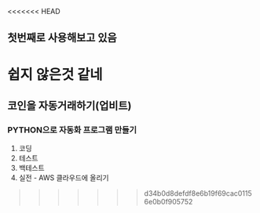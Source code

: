 <<<<<<< HEAD
## 첫번째로 사용해보고 있음
쉽지 않은것 같네
=======
## 코인을 자동거래하기(업비트)

### PYTHON으로 자동화 프로그램 만들기
1. 코딩
2. 테스트
3. 백테스트
4. 실전 - AWS 클라우드에 올리기

>>>>>>> d34b0d8defdf8e6b19f69cac01156e0b0f905752
